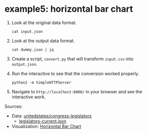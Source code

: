 # example5: horizontal bar chart

1. Look at the original data format.

    ```
    cat input.json
    ```

2. Look at the output data format.

    ```
    cat dummy.json | jq
    ```

3. Create a script, `convert.py` that will transform `input.csv` into `output.json`.

4. Run the interactive to see that the conversion worked properly.

    ```
    python2 -m SimpleHTTPServer
    ```

5. Navigate to `http://localhost:8000/` in your browser and see the interactive work.

Sources:
- Data: [unitedstates/congress-legislators](https://github.com/unitedstates/congress-legislators)
	- [legislators-current.json](https://theunitedstates.io/congress-legislators/legislators-current.json)
- Visualization: [Horizontal Bar Chart](https://bl.ocks.org/hrecht/f84012ee860cb4da66331f18d588eee3)
